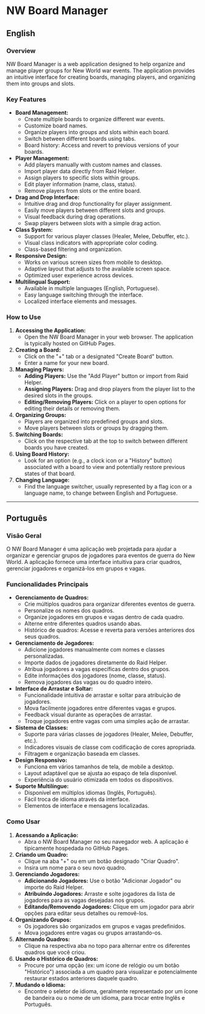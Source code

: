 # NW Board Manager

## English

### Overview
NW Board Manager is a web application designed to help organize and manage player groups for New World war events. The application provides an intuitive interface for creating boards, managing players, and organizing them into groups and slots.

### Key Features

*   **Board Management:**
    *   Create multiple boards to organize different war events.
    *   Customize board names.
    *   Organize players into groups and slots within each board.
    *   Switch between different boards using tabs.
    *   Board history: Access and revert to previous versions of your boards.
*   **Player Management:**
    *   Add players manually with custom names and classes.
    *   Import player data directly from Raid Helper.
    *   Assign players to specific slots within groups.
    *   Edit player information (name, class, status).
    *   Remove players from slots or the entire board.
*   **Drag and Drop Interface:**
    *   Intuitive drag and drop functionality for player assignment.
    *   Easily move players between different slots and groups.
    *   Visual feedback during drag operations.
    *   Swap players between slots with a simple drag action.
*   **Class System:**
    *   Support for various player classes (Healer, Melee, Debuffer, etc.).
    *   Visual class indicators with appropriate color coding.
    *   Class-based filtering and organization.
*   **Responsive Design:**
    *   Works on various screen sizes from mobile to desktop.
    *   Adaptive layout that adjusts to the available screen space.
    *   Optimized user experience across devices.
*   **Multilingual Support:**
    *   Available in multiple languages (English, Portuguese).
    *   Easy language switching through the interface.
    *   Localized interface elements and messages.

### How to Use

1.  **Accessing the Application:**
    *   Open the NW Board Manager in your web browser. The application is typically hosted on GitHub Pages.
2.  **Creating a Board:**
    *   Click on the "+" tab or a designated "Create Board" button.
    *   Enter a name for your new board.
3.  **Managing Players:**
    *   **Adding Players:** Use the "Add Player" button or import from Raid Helper.
    *   **Assigning Players:** Drag and drop players from the player list to the desired slots in the groups.
    *   **Editing/Removing Players:** Click on a player to open options for editing their details or removing them.
4.  **Organizing Groups:**
    *   Players are organized into predefined groups and slots.
    *   Move players between slots or groups by dragging them.
5.  **Switching Boards:**
    *   Click on the respective tab at the top to switch between different boards you have created.
6.  **Using Board History:**
    *   Look for an option (e.g., a clock icon or a "History" button) associated with a board to view and potentially restore previous states of that board.
7.  **Changing Language:**
    *   Find the language switcher, usually represented by a flag icon or a language name, to change between English and Portuguese.

---

## Português

### Visão Geral
O NW Board Manager é uma aplicação web projetada para ajudar a organizar e gerenciar grupos de jogadores para eventos de guerra do New World. A aplicação fornece uma interface intuitiva para criar quadros, gerenciar jogadores e organizá-los em grupos e vagas.

### Funcionalidades Principais

*   **Gerenciamento de Quadros:**
    *   Crie múltiplos quadros para organizar diferentes eventos de guerra.
    *   Personalize os nomes dos quadros.
    *   Organize jogadores em grupos e vagas dentro de cada quadro.
    *   Alterne entre diferentes quadros usando abas.
    *   Histórico de quadros: Acesse e reverta para versões anteriores dos seus quadros.
*   **Gerenciamento de Jogadores:**
    *   Adicione jogadores manualmente com nomes e classes personalizadas.
    *   Importe dados de jogadores diretamente do Raid Helper.
    *   Atribua jogadores a vagas específicas dentro dos grupos.
    *   Edite informações dos jogadores (nome, classe, status).
    *   Remova jogadores das vagas ou do quadro inteiro.
*   **Interface de Arrastar e Soltar:**
    *   Funcionalidade intuitiva de arrastar e soltar para atribuição de jogadores.
    *   Mova facilmente jogadores entre diferentes vagas e grupos.
    *   Feedback visual durante as operações de arrastar.
    *   Troque jogadores entre vagas com uma simples ação de arrastar.
*   **Sistema de Classes:**
    *   Suporte para várias classes de jogadores (Healer, Melee, Debuffer, etc.).
    *   Indicadores visuais de classe com codificação de cores apropriada.
    *   Filtragem e organização baseada em classes.
*   **Design Responsivo:**
    *   Funciona em vários tamanhos de tela, de mobile a desktop.
    *   Layout adaptável que se ajusta ao espaço de tela disponível.
    *   Experiência do usuário otimizada em todos os dispositivos.
*   **Suporte Multilíngue:**
    *   Disponível em múltiplos idiomas (Inglês, Português).
    *   Fácil troca de idioma através da interface.
    *   Elementos de interface e mensagens localizadas.

### Como Usar

1.  **Acessando a Aplicação:**
    *   Abra o NW Board Manager no seu navegador web. A aplicação é tipicamente hospedada no GitHub Pages.
2.  **Criando um Quadro:**
    *   Clique na aba "+" ou em um botão designado "Criar Quadro".
    *   Insira um nome para o seu novo quadro.
3.  **Gerenciando Jogadores:**
    *   **Adicionando Jogadores:** Use o botão "Adicionar Jogador" ou importe do Raid Helper.
    *   **Atribuindo Jogadores:** Arraste e solte jogadores da lista de jogadores para as vagas desejadas nos grupos.
    *   **Editando/Removendo Jogadores:** Clique em um jogador para abrir opções para editar seus detalhes ou removê-los.
4.  **Organizando Grupos:**
    *   Os jogadores são organizados em grupos e vagas predefinidos.
    *   Mova jogadores entre vagas ou grupos arrastando-os.
5.  **Alternando Quadros:**
    *   Clique na respectiva aba no topo para alternar entre os diferentes quadros que você criou.
6.  **Usando o Histórico de Quadros:**
    *   Procure por uma opção (ex: um ícone de relógio ou um botão "Histórico") associada a um quadro para visualizar e potencialmente restaurar estados anteriores daquele quadro.
7.  **Mudando o Idioma:**
    *   Encontre o seletor de idioma, geralmente representado por um ícone de bandeira ou o nome de um idioma, para trocar entre Inglês e Português.
